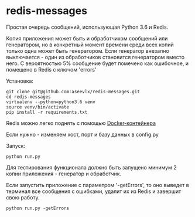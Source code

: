 # redis-messages

Простая очередь сообщений, использующая Python 3.6 и Redis.

Копия приложения может быть и обработчиком сообщений или генератором, 
но в конкретный момент времени среди всех копий только одна может быть генератором.
Если генератор внезапно выключается - один из обработчиков становится генератором вместо него.
С вероятностью 5% сообщение будет помечено как ошибочное, и помещено в Redis с ключом 
'errors' 

Установка: 
```shell
git clone git@github.com:aseevlx/redis-messages.git
cd redis-messages
virtualenv --python=python3.6 venv
source venv/bin/activate
pip install -r requirements.txt
```
Redis можно легко поднять с помощью [Docker-контейнера](https://hub.docker.com/_/redis/)

Если нужно - изменяем хост, порт и базу данных в config.py

Запуск:
```shell
python run.py
```

Для тестирования функционала должно быть запущено минимум 2 копии приложения - генератор и обработчик.

Если запустить приложение с параметром '-getErrors', то оно выведет в терминал все сообщения с ошибками, 
удалит их из Redis и завершит свою работу.
```shell
python run.py -getErrors
``` 
